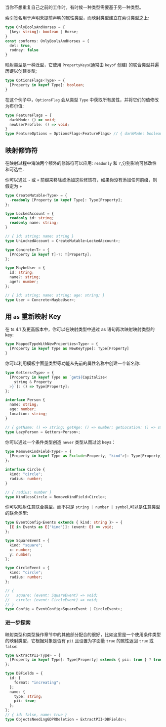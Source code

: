 
当你不想重复自己之前的工作时，有时候一种类型需要基于另一种类型。

索引签名用于声明未提前声明的属性类型，而映射类型建立在索引类型之上:

```typescript
type OnlyBoolsAndHorses = {
  [key: string]: boolean | Horse;
}
const conforms: OnlyBoolsAndHorses = {
  del: true,
  rodney: false
}
```

映射类型是一种泛型，它使用 `PropertyKeys`(通常由 `keyof` 创建) 的联合类型并遍历键以创建类型;

```typescript
type OptionsFlags<Type> = {
  [Property in keyof Type]: boolean;
}
```

在这个例子中，`OptionsFlag` 会从类型 `Type` 中获取所有属性，并将它们的值修改为布尔值:

```typescript
type FeatureFlags = {
  darkMode: () => void;
  newUserProfile: () => void;
}
type FeatureOptions = OptionsFlags<FeatureFlags> // { darkMode: boolean, newUserProfile: boolean}
```

## 映射修饰符

在映射过程中海油两个额外的修饰符可以应用: `readonly` 和 `?`,分别影响可修改性和可选性.

你可以通过 `-` 或 `+` 前缀来移除或添加这些修饰符，如果你没有添加任何前缀，则假定为 +

```typescript
type CreateMutable<Type> = {
  -readonly [Property in keyof Type]: Type[Property];
};

type LockedAccount = {
  readonly id: string;
  readonly name: string;
}

// { id: string; name: string }
type UnLockedAccount = CreateMutable<LockedAccount>;
```

```typescript
type Concrete<T> = {
  [Property in keyof T]-?: T[Property];
};

type MaybeUser = {
  id: string;
  name?: string;
  age?: number;
};

// { id: string; name: string; age: string; }
type User = Concrete<MaybeUser>;
```

## 用 `as` 重新映射 Key

在 ts 4.1 及更高版本中，你可以在映射类型中通过 as 语句再次映射映射类型的 key:

```typescript
type MappedTypeWithNewProperties<Type> = {
  [Property in keyof Type as NewKeyType]: Type[Property]
}
```

你可以利用模板字面量类型等功能从先前的属性名称中创建一个新名称:

```typescript
type Getters<Type> = {
  [Property in keyof Type as `get${Capitalize<
    string & Property
  >}`]: () => Type[Property];
};

interface Person {
  name: string;
  age: number;
  location: string;
}

// { getName: () => string; getAge: () => number; getLocation: () => string; }
type LazyPerson = Getters<Person>;
```

你可以通过一个条件类型创造 `never` 类型从而过滤 keys：

```typescript
type RemoveKindField<Type> = {
  [Property in keyof Type as Exclude<Property, "kind">]: Type[Property];
};

interface Circle {
  kind: "circle";
  radius: number;
}

// { radius: number }
type KindlessCircle = RemoveKindField<Circle>;
```

你可以映射任意联合类型，而不只是 `string | number | symbol`,可以是任意类型的联合类型:

```typescript
type EventConfig<Events extends { kind: string }> = {
  [E in Events as E["kind"]]: (event: E) => void;
};

type SquareEvent = {
  kind: "square";
  x: number;
  y: number;
};

type CircleEvent = {
  kind: "circle";
  radius: number;
};

// {
//   square: (event: SquareEvent) => void;
//   circle: (event: CircleEvent) => void;
// }
type Config = EventConfig<SquareEvent | CircleEvent>;
```

### 进一步探索

映射类型和类型操作章节中的其他部分配合的很好，比如这里是一个使用条件类型的映射类型，它根据对象是否有 `pii` 且设置为字面量 `true` 的属性返回 `true` 或 `false`:

```typescript
type ExtractPII<Type> = {
  [Property in keyof Type]: Type[Property] extends { pii: true } ? true : false;
};

type DBFields = {
  id: {
    format: "increating";
  };
  name: {
    type: string;
    pii: true;
  };
};
// { id: false, name: true }
type ObjectsNeedingGDPRDeletion = ExtractPII<DBFields>;

```